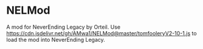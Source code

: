 # NELMod
A mod for NeverEnding Legacy by Orteil.
Use https://cdn.jsdelivr.net/gh/AMwa1/NELMod@master/tomfooleryV2-10-1.js to load the mod into NeverEnding Legacy.
